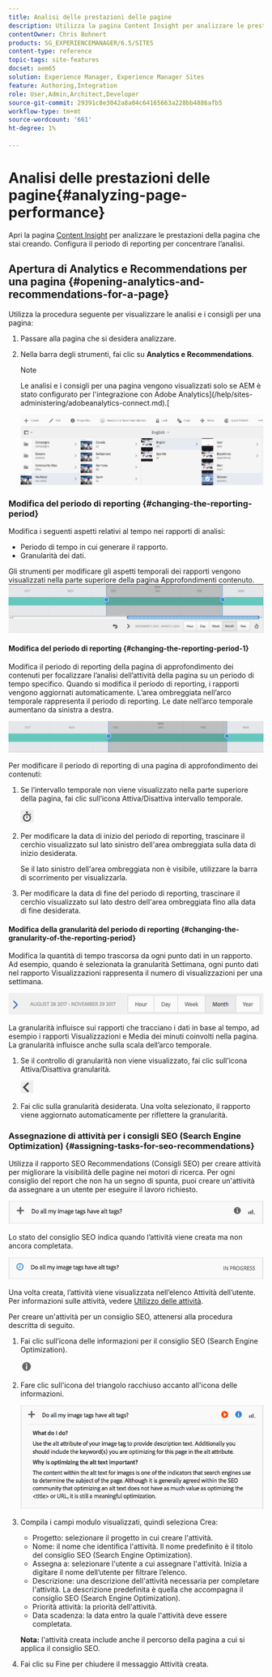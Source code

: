 ```yaml
---
title: Analisi delle prestazioni delle pagine
description: Utilizza la pagina Content Insight per analizzare le prestazioni della pagina che stai creando
contentOwner: Chris Bohnert
products: SG_EXPERIENCEMANAGER/6.5/SITES
content-type: reference
topic-tags: site-features
docset: aem65
solution: Experience Manager, Experience Manager Sites
feature: Authoring,Integration
role: User,Admin,Architect,Developer
source-git-commit: 29391c8e3042a8a04c64165663a228bb4886afb5
workflow-type: tm+mt
source-wordcount: '661'
ht-degree: 1%

---
```


# Analisi delle prestazioni delle pagine{#analyzing-page-performance}

Apri la pagina [Content Insight](/help/sites-authoring/content-insights.md) per analizzare le prestazioni della pagina che stai creando. Configura il periodo di reporting per concentrare l’analisi.

## Apertura di Analytics e Recommendations per una pagina {#opening-analytics-and-recommendations-for-a-page}

Utilizza la procedura seguente per visualizzare le analisi e i consigli per una pagina:

1. Passare alla pagina che si desidera analizzare.
1. Nella barra degli strumenti, fai clic su **Analytics e Recommendations**.

   >[!NOTE]
   >
   >Le analisi e i consigli per una pagina vengono visualizzati solo se AEM è stato configurato per l&#39;integrazione con Adobe Analytics](/help/sites-administering/adobeanalytics-connect.md).[

   ![schermata_2019-03-05at115319](assets/screen-shot_2019-03-05at115319.png)

### Modifica del periodo di reporting {#changing-the-reporting-period}

Modifica i seguenti aspetti relativi al tempo nei rapporti di analisi:

* Periodo di tempo in cui generare il rapporto.
* Granularità dei dati.

Gli strumenti per modificare gli aspetti temporali dei rapporti vengono visualizzati nella parte superiore della pagina Approfondimenti contenuto. ![chlimage_1-126](assets/chlimage_1-126.png)

#### Modifica del periodo di reporting {#changing-the-reporting-period-1}

Modifica il periodo di reporting della pagina di approfondimento dei contenuti per focalizzare l’analisi dell’attività della pagina su un periodo di tempo specifico. Quando si modifica il periodo di reporting, i rapporti vengono aggiornati automaticamente. L’area ombreggiata nell’arco temporale rappresenta il periodo di reporting. Le date nell’arco temporale aumentano da sinistra a destra.

![chlimage_1-127](assets/chlimage_1-127.png)

Per modificare il periodo di reporting di una pagina di approfondimento dei contenuti:

1. Se l’intervallo temporale non viene visualizzato nella parte superiore della pagina, fai clic sull’icona Attiva/Disattiva intervallo temporale.

   ![Attiva/Disattiva intervallo di tempo](do-not-localize/chlimage_1-22.png)

1. Per modificare la data di inizio del periodo di reporting, trascinare il cerchio visualizzato sul lato sinistro dell&#39;area ombreggiata sulla data di inizio desiderata.

   Se il lato sinistro dell&#39;area ombreggiata non è visibile, utilizzare la barra di scorrimento per visualizzarla.

1. Per modificare la data di fine del periodo di reporting, trascinare il cerchio visualizzato sul lato destro dell&#39;area ombreggiata fino alla data di fine desiderata.

#### Modifica della granularità del periodo di reporting {#changing-the-granularity-of-the-reporting-period}

Modifica la quantità di tempo trascorsa da ogni punto dati in un rapporto. Ad esempio, quando è selezionata la granularità Settimana, ogni punto dati nel rapporto Visualizzazioni rappresenta il numero di visualizzazioni per una settimana.

![schermata_shot_2017-11-29at141001](assets/screen_shot_2017-11-29at141001.png)

La granularità influisce sui rapporti che tracciano i dati in base al tempo, ad esempio i rapporti Visualizzazioni e Media dei minuti coinvolti nella pagina. La granularità influisce anche sulla scala dell’arco temporale.

1. Se il controllo di granularità non viene visualizzato, fai clic sull’icona Attiva/Disattiva granularità.

   ![chlimage_1-128](assets/chlimage_1-128.png)

1. Fai clic sulla granularità desiderata. Una volta selezionato, il rapporto viene aggiornato automaticamente per riflettere la granularità.

### Assegnazione di attività per i consigli SEO (Search Engine Optimization) {#assigning-tasks-for-seo-recommendations}

Utilizza il rapporto SEO Recommendations (Consigli SEO) per creare attività per migliorare la visibilità delle pagine nei motori di ricerca. Per ogni consiglio del report che non ha un segno di spunta, puoi creare un&#39;attività da assegnare a un utente per eseguire il lavoro richiesto.

![chlimage_1-129](assets/chlimage_1-129.png)

Lo stato del consiglio SEO indica quando l’attività viene creata ma non ancora completata.

![chlimage_1-130](assets/chlimage_1-130.png)

Una volta creata, l’attività viene visualizzata nell’elenco Attività dell’utente. Per informazioni sulle attività, vedere [Utilizzo delle attività](/help/sites-authoring/task-content.md).

Per creare un&#39;attività per un consiglio SEO, attenersi alla procedura descritta di seguito.

1. Fai clic sull’icona delle informazioni per il consiglio SEO (Search Engine Optimization).

   ![Icona informazioni](do-not-localize/chlimage_1-23.png)

1. Fare clic sull&#39;icona del triangolo racchiuso accanto all&#39;icona delle informazioni.

   ![chlimage_1-131](assets/chlimage_1-131.png)

1. Compila i campi modulo visualizzati, quindi seleziona Crea:

   * Progetto: selezionare il progetto in cui creare l&#39;attività.
   * Nome: il nome che identifica l&#39;attività. Il nome predefinito è il titolo del consiglio SEO (Search Engine Optimization).
   * Assegna a: selezionare l&#39;utente a cui assegnare l&#39;attività. Inizia a digitare il nome dell’utente per filtrare l’elenco.
   * Descrizione: una descrizione dell&#39;attività necessaria per completare l&#39;attività. La descrizione predefinita è quella che accompagna il consiglio SEO (Search Engine Optimization).
   * Priorità attività: la priorità dell&#39;attività.
   * Data scadenza: la data entro la quale l&#39;attività deve essere completata.

   **Nota:** l&#39;attività creata include anche il percorso della pagina a cui si applica il consiglio SEO.

1. Fai clic su Fine per chiudere il messaggio Attività creata.
